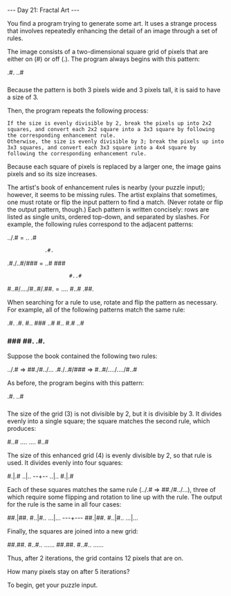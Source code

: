 --- Day 21: Fractal Art ---

You find a program trying to generate some art. It uses a strange process that involves repeatedly enhancing the detail of an image through a set of rules.

The image consists of a two-dimensional square grid of pixels that are either on (#) or off (.). The program always begins with this pattern:

.#.
..#
###

Because the pattern is both 3 pixels wide and 3 pixels tall, it is said to have a size of 3.

Then, the program repeats the following process:

    If the size is evenly divisible by 2, break the pixels up into 2x2 squares, and convert each 2x2 square into a 3x3 square by following the corresponding enhancement rule.
    Otherwise, the size is evenly divisible by 3; break the pixels up into 3x3 squares, and convert each 3x3 square into a 4x4 square by following the corresponding enhancement rule.

Because each square of pixels is replaced by a larger one, the image gains pixels and so its size increases.

The artist's book of enhancement rules is nearby (your puzzle input); however, it seems to be missing rules. The artist explains that sometimes, one must rotate or flip the input pattern to find a match. (Never rotate or flip the output pattern, though.) Each pattern is written concisely: rows are listed as single units, ordered top-down, and separated by slashes. For example, the following rules correspond to the adjacent patterns:

../.#  =  ..
          .#

                .#.
.#./..#/###  =  ..#
                ###

                        #..#
#..#/..../#..#/.##.  =  ....
                        #..#
                        .##.

When searching for a rule to use, rotate and flip the pattern as necessary. For example, all of the following patterns match the same rule:

.#.   .#.   #..   ###
..#   #..   #.#   ..#
###   ###   ##.   .#.

Suppose the book contained the following two rules:

../.# => ##./#../...
.#./..#/### => #..#/..../..../#..#

As before, the program begins with this pattern:

.#.
..#
###

The size of the grid (3) is not divisible by 2, but it is divisible by 3. It divides evenly into a single square; the square matches the second rule, which produces:

#..#
....
....
#..#

The size of this enhanced grid (4) is evenly divisible by 2, so that rule is used. It divides evenly into four squares:

#.|.#
..|..
--+--
..|..
#.|.#

Each of these squares matches the same rule (../.# => ##./#../...), three of which require some flipping and rotation to line up with the rule. The output for the rule is the same in all four cases:

##.|##.
#..|#..
...|...
---+---
##.|##.
#..|#..
...|...

Finally, the squares are joined into a new grid:

##.##.
#..#..
......
##.##.
#..#..
......

Thus, after 2 iterations, the grid contains 12 pixels that are on.

How many pixels stay on after 5 iterations?

To begin, get your puzzle input.